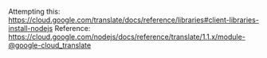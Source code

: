 Attempting this: https://cloud.google.com/translate/docs/reference/libraries#client-libraries-install-nodejs
Reference: https://cloud.google.com/nodejs/docs/reference/translate/1.1.x/module-@google-cloud_translate
